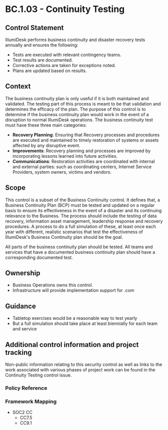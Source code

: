 # BC.1.03 - Continuity Testing

## Control Statement

IllumiDesk performs business continuity and disaster recovery tests annually and ensures the following:

* Tests are executed with relevant contingency teams.
* Test results are documented.
* Corrective actions are taken for exceptions noted.
* Plans are updated based on results.

## Context

The business continuity plan is only useful if it is both maintained and validated. The testing part of this process is meant to be that validation and determines the efficacy of the plan. The purpose of this control is to determine if the business continuity plan would work in the event of a disruption to normal IllumiDesk operations. The business continuity test must have these three main categories:

* **Recovery Planning**: Ensuring that Recovery processes and procedures are executed and maintained to timely restoration of systems or assets affected by any disruptive event.
* **Improvements**: Recovery planning and processes are improved by incorporating lessons learned into future activities.
* **Communications**: Restoration activities are coordinated with internal and external parties: such as coordinating centers, Internet Service Providers, system owners, victims and vendors.

## Scope

This control is a subset of the Business Continuity control. It defines that, a Business Continuity Plan \(BCP\) must be tested and updated on a regular basis to ensure its effectiveness in the event of a disaster and its continuing relevance to the Business. The process should include the testing of data recovery, information asset management, leadership response and recovery procedures. A process to do a full simulation of these, at least once each year with different, realistic scenarios that test the effectiveness of IllumiDesk's Business Continuity plan should be the goal.

All parts of the business continuity plan should be tested. All teams and services that have a documented business continuity plan should have a corresponding documented test.

## Ownership

* Business Operations owns this control.
* Infrastructure will provide implementation support for .com

## Guidance

* Tabletop exercises would be a reasonable way to test yearly
* But a full simulation should take place at least biennially for each team and service

## Additional control information and project tracking

Non-public information relating to this security control as well as links to the work associated with various phases of project work can be found in the Continuity Testing control issue.

### Policy Reference

### Framework Mapping

* SOC2 CC
  * CC7.5
  * CC9.1


